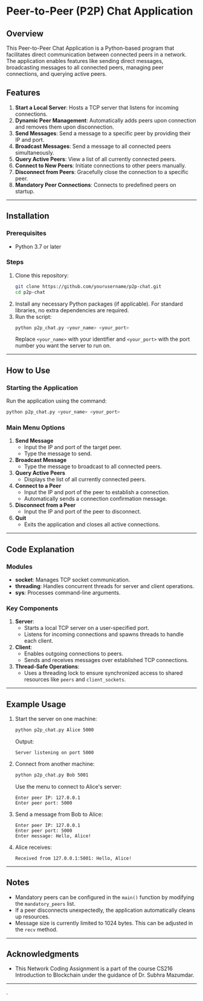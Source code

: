 # Peer-to-Peer (P2P) Chat Application

## Overview
This Peer-to-Peer Chat Application is a Python-based program that facilitates direct communication between connected peers in a network. The application enables features like sending direct messages, broadcasting messages to all connected peers, managing peer connections, and querying active peers.

## Features
1. **Start a Local Server**: Hosts a TCP server that listens for incoming connections.
2. **Dynamic Peer Management**: Automatically adds peers upon connection and removes them upon disconnection.
3. **Send Messages**: Send a message to a specific peer by providing their IP and port.
4. **Broadcast Messages**: Send a message to all connected peers simultaneously.
5. **Query Active Peers**: View a list of all currently connected peers.
6. **Connect to New Peers**: Initiate connections to other peers manually.
7. **Disconnect from Peers**: Gracefully close the connection to a specific peer.
8. **Mandatory Peer Connections**: Connects to predefined peers on startup.

---

## Installation

### Prerequisites
- Python 3.7 or later

### Steps
1. Clone this repository:
   ```bash
   git clone https://github.com/yourusername/p2p-chat.git
   cd p2p-chat
   ```
2. Install any necessary Python packages (if applicable). For standard libraries, no extra dependencies are required.
3. Run the script:
   ```bash
   python p2p_chat.py <your_name> <your_port>
   ```
   Replace `<your_name>` with your identifier and `<your_port>` with the port number you want the server to run on.

---

## How to Use

### Starting the Application
Run the application using the command:
```bash
python p2p_chat.py <your_name> <your_port>
```

### Main Menu Options
1. **Send Message**
   - Input the IP and port of the target peer.
   - Type the message to send.
2. **Broadcast Message**
   - Type the message to broadcast to all connected peers.
3. **Query Active Peers**
   - Displays the list of all currently connected peers.
4. **Connect to a Peer**
   - Input the IP and port of the peer to establish a connection.
   - Automatically sends a connection confirmation message.
5. **Disconnect from a Peer**
   - Input the IP and port of the peer to disconnect.
6. **Quit**
   - Exits the application and closes all active connections.

---

## Code Explanation

### Modules
- **socket**: Manages TCP socket communication.
- **threading**: Handles concurrent threads for server and client operations.
- **sys**: Processes command-line arguments.

### Key Components
1. **Server**:
   - Starts a local TCP server on a user-specified port.
   - Listens for incoming connections and spawns threads to handle each client.
2. **Client**:
   - Enables outgoing connections to peers.
   - Sends and receives messages over established TCP connections.
3. **Thread-Safe Operations**:
   - Uses a threading lock to ensure synchronized access to shared resources like `peers` and `client_sockets`.

---

## Example Usage
1. Start the server on one machine:
   ```bash
   python p2p_chat.py Alice 5000
   ```
   Output:
   ```
   Server listening on port 5000
   ```

2. Connect from another machine:
   ```bash
   python p2p_chat.py Bob 5001
   ```
   Use the menu to connect to Alice's server:
   ```
   Enter peer IP: 127.0.0.1
   Enter peer port: 5000
   ```

3. Send a message from Bob to Alice:
   ```
   Enter peer IP: 127.0.0.1
   Enter peer port: 5000
   Enter message: Hello, Alice!
   ```

4. Alice receives:
   ```
   Received from 127.0.0.1:5001: Hello, Alice!
   ```

---

## Notes
- Mandatory peers can be configured in the `main()` function by modifying the `mandatory_peers` list.
- If a peer disconnects unexpectedly, the application automatically cleans up resources.
- Message size is currently limited to 1024 bytes. This can be adjusted in the `recv` method.

---



## Acknowledgments
- This Network Coding Assignment is a part of the course CS216 Introduction to Blockchain under the guidance of Dr. Subhra Mazumdar.

---
.

